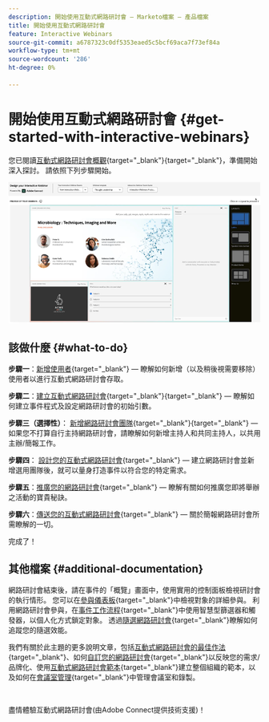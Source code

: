 ```yaml
---
description: 開始使用互動式網路研討會 — Marketo檔案 — 產品檔案
title: 開始使用互動式網路研討會
feature: Interactive Webinars
source-git-commit: a6787323c0df5353eaed5c5bcf69aca7f73ef84a
workflow-type: tm+mt
source-wordcount: '286'
ht-degree: 0%

---
```


# 開始使用互動式網路研討會 {#get-started-with-interactive-webinars}

您已閱讀[互動式網路研討會概觀](/help/marketo/product-docs/demand-generation/events/interactive-webinars/interactive-webinars-overview.md){target="_blank"}{target="_blank"}，準備開始深入探討。 請依照下列步驟開始。

![](assets/get-started-with-interactive-webinars-1.png)

## 該做什麼 {#what-to-do}

**步驟一**：[新增使用者](/help/marketo/product-docs/demand-generation/events/interactive-webinars/user-and-license-management.md#add-a-user){target="_blank"} — 瞭解如何新增（以及稍後視需要移除）使用者以進行互動式網路研討會存取。

**步驟二**：[建立互動式網路研討會](/help/marketo/product-docs/demand-generation/events/interactive-webinars/create-an-interactive-webinar.md){target="_blank"}{target="_blank"} — 瞭解如何建立事件程式及設定網路研討會的初始引數。

**步驟三（選擇性）**： [新增網路研討會團隊](/help/marketo/product-docs/demand-generation/events/interactive-webinars/add-a-webinar-team.md){target="_blank"}{target="_blank"} — 如果您不打算自行主持網路研討會，請瞭解如何新增主持人和共同主持人，以共用主辦/簡報工作。

**步驟四**： [設計您的互動式網路研討會](/help/marketo/product-docs/demand-generation/events/interactive-webinars/designing-interactive-webinars.md){target="_blank"} — 建立網路研討會並新增選用團隊後，就可以量身打造事件以符合您的特定需求。

**步驟五**：[推廣您的網路研討會](/help/marketo/product-docs/demand-generation/events/interactive-webinars/promoting-an-interactive-webinar.md){target="_blank"} — 瞭解有關如何推廣您即將舉辦之活動的寶貴秘訣。

**步驟六**：[傳送您的互動式網路研討會](/help/marketo/product-docs/demand-generation/events/interactive-webinars/deliver-an-interactive-webinar.md){target="_blank"} — 關於簡報網路研討會所需瞭解的一切。

完成了！

## 其他檔案 {#additional-documentation}

網路研討會結束後，請在事件的「概覽」畫面中，使用實用的控制面板檢視研討會的執行情形。 您可以在[參與儀表板](/help/marketo/product-docs/demand-generation/events/interactive-webinars/engagement-dashboard.md){target="_blank"}中檢視對象的詳細參與。 利用網路研討會參與，在[事件工作流程](/help/marketo/product-docs/demand-generation/events/interactive-webinars/event-workflows.md){target="_blank"}中使用智慧型篩選器和觸發器，以個人化方式鎖定對象。 透過[隨選網路研討會](/help/marketo/product-docs/demand-generation/events/interactive-webinars/on-demand-webinars.md){target="_blank"}瞭解如何追蹤您的隨選效能。

我們有關於此主題的更多說明文章，包括[互動式網路研討會的最佳作法](/help/marketo/product-docs/demand-generation/events/interactive-webinars/best-practices-for-interactive-webinars.md){target="_blank"}、如何[自訂您的網路研討會](/help/marketo/product-docs/demand-generation/events/interactive-webinars/customization.md){target="_blank"}以反映您的需求/品牌化、使用[互動式網路研討會範本](/help/marketo/product-docs/demand-generation/events/interactive-webinars/templates.md){target="_blank"}建立整個組織的範本，以及如何在[會議室管理](/help/marketo/product-docs/demand-generation/events/interactive-webinars/room-management.md){target="_blank"}中管理會議室和錄製。

 

盡情體驗互動式網路研討會(由Adobe Connect提供技術支援)！
